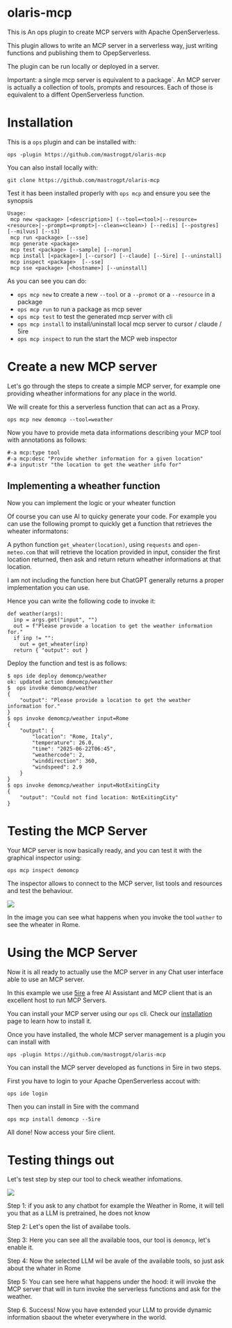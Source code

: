 #  olaris-mcp

This is An ops plugin to create  MCP servers with Apache OpenServerless.

This plugin allows to write an MCP server in a serverless way, just writing functions and publishing them to OpepServerless.

The plugin can be run locally or deployed in a server.

Important: a single mcp server is equivalent to a package`. An MCP server is actually a collection of tools, prompts and resources. Each of those is equivalent to a diffent OpenServerless function.

# Installation

This is a `ops` plugin and can be installed with:

```
ops -plugin https://github.com/mastrogpt/olaris-mcp
```

You can also install locally with:

```
git clone https://github.com/mastrogpt/olaris-mcp
```

Test it has been installed properly with `ops mcp` and ensure you see the synopsis

```
Usage:
 mcp new <package> [<description>] (--tool=<tool>|--resource=<resource>|--prompt=<prompt>|--clean=<clean>) [--redis] [--postgres] [--milvus] [--s3]
 mcp run <package> [--sse]
 mcp generate <package>
 mcp test <package> [--sample] [--norun]
 mcp install [<package>] [--cursor] [--claude] [--5ire] [--uninstall]
 mcp inspect <package>  [--sse] 
 mcp sse <package> [<hostname>] [--uninstall]
```

As you can see you can do:

- `ops mcp new` to  create a new `--tool` or a `--promot` or a  `--resource` in a package 
- `ops mcp run` to  run a package as mcp sever
- `ops mcp test` to test the generated mcp server with cli
- `ops mcp install`  to  install/uninstall local mcp server to cursor / claude / 5ire
- `ops mcp inspect`  to run the  start the MCP web inspector 

# Create a new MCP server

Let's go through the steps to create a simple MCP server, for example one providing wheather informations for any place in the world.

We will create for this a serverless function that can act as a Proxy.

```
ops mcp new demomcp --tool=weather
```

Now you have to provide meta data informations describing your MCP tool with annotations as follows:

```
#-a mcp:type tool
#-a mcp:desc "Provide whether information for a given location"
#-a input:str "the location to get the weather info for"
```

## Implementing a wheather function

Now you can implement the logic or your wheater function

Of course you can use AI to quicky generate your code. For example you can use the following prompt to quickly get a function that retrieves the wheater informatons:

  A python function `get_wheater(location)`,  using `requests` and `open-meteo.com` that will retrieve the location provided in input, consider the first location returned, then ask and return return wheather informations at that location.

I am not including the function here but ChatGPT generally returns a proper implementation you can use.

Hence you can write the following code to invoke it:

```
def weather(args):
  inp = args.get("input", "")
  out = f"Please provide a location to get the weather information for."
  if inp != "":
    out = get_wheater(inp)
  return { "output": out }
```

Deploy the function and test is as follows:

```
$ ops ide deploy demomcp/weather
ok: updated action demomcp/weather
$  ops invoke demomcp/weather 
{
    "output": "Please provide a location to get the weather information for."
}
$ ops invoke demomcp/weather input=Rome
{
    "output": {
        "location": "Rome, Italy",
        "temperature": 26.0,
        "time": "2025-06-22T06:45",
        "weathercode": 2,
        "winddirection": 360,
        "windspeed": 2.9
    }
}
$ ops invoke demomcp/weather input=NotExitingCity
{
    "output": "Could not find location: NotExitingCity"
}
```

# Testing the  MCP Server

Your MCP server is now basically ready, and you can test it with the graphical inspector using:

```
ops mcp inspect demomcp
```

The inspector allows to connect to the MCP server, list tools and resources and test the behaviour.


![](inspect-mcpserver.png)


In the image you can see what happens when you invoke the tool `wather` to see the wheater in Rome.

# Using the MCP Server

Now it is all ready to actually use the MCP server in any Chat user interface able to use an MCP server.

In this example we use [5ire](https://5ire.app/) a free AI Assistant and MCP client that is an excellent host to run MCP Servers.

You can install your MCP server using our `ops` cli. Check our [installation](https://openserverless.apache.org/docs/installation/download/) page to learn how to install it.

Once you have installed, the whole MCP server management is a plugin you can install with

```
ops -plugin https://github.com/mastrogpt/olaris-mcp
```

You can install the MCP server developed as functions in 5ire in two steps.

First you have to login to your Apache OpenServerless accout with:

```
ops ide login
```

Then you can install in 5ire with the command

```
ops mcp install demomcp --5ire
```

All done! Now access your 5ire client. 

# Testing things out

Let's test step by step our tool to check weather infomations.

![](using-mcp-server.png)

Step 1: if you ask to any chatbot for example the Weather in Rome, it will tell you that as a LLM is pretrained, he does not know

Step 2: Let's open the list of availabe tools.

Step 3: Here you can see all the available toos, our tool is `demomcp`, let's enable it.

Step 4: Now the selected LLM wil be avale of the available tools, so just ask about the whater in Rome

Step 5: You can see here what happens under the hood: it will invoke the MCP server that will in turn invoke the serverless functions and ask for the weather.

Step 6. Success! Now you have extended your LLM to provide dynamic information sbaout the wheter everywhere in the world.








